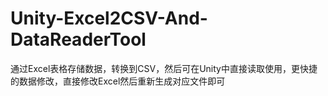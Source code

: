 # Unity-Excel2CSV-And-DataReaderTool
通过Excel表格存储数据，转换到CSV，然后可在Unity中直接读取使用，更快捷的数据修改，直接修改Excel然后重新生成对应文件即可
